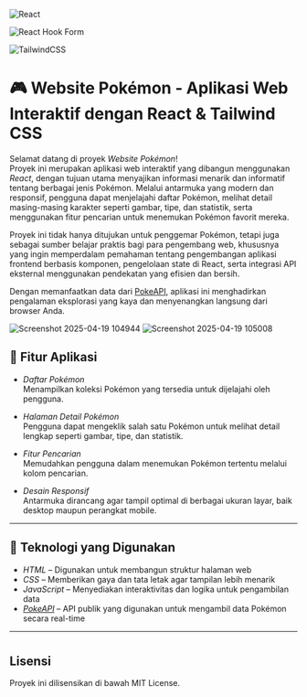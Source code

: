 ![React](https://img.shields.io/badge/react-%2320232a.svg?style=for-the-badge&logo=react&logoColor=%2361DAFB)

![React Hook Form](https://img.shields.io/badge/React%20Hook%20Form-%23EC5990.svg?style=for-the-badge&logo=reacthookform&logoColor=white)

![TailwindCSS](https://img.shields.io/badge/tailwindcss-%2338B2AC.svg?style=for-the-badge&logo=tailwind-css&logoColor=white)

# 🎮 Website Pokémon - Aplikasi Web Interaktif dengan React & Tailwind CSS

Selamat datang di proyek *Website Pokémon*!  
Proyek ini merupakan aplikasi web interaktif yang dibangun menggunakan *React*, dengan tujuan utama menyajikan informasi menarik dan informatif tentang berbagai jenis Pokémon. Melalui antarmuka yang modern dan responsif, pengguna dapat menjelajahi daftar Pokémon, melihat detail masing-masing karakter seperti gambar, tipe, dan statistik, serta menggunakan fitur pencarian untuk menemukan Pokémon favorit mereka.

Proyek ini tidak hanya ditujukan untuk penggemar Pokémon, tetapi juga sebagai sumber belajar praktis bagi para pengembang web, khususnya yang ingin memperdalam pemahaman tentang pengembangan aplikasi frontend berbasis komponen, pengelolaan state di React, serta integrasi API eksternal menggunakan pendekatan yang efisien dan bersih.

Dengan memanfaatkan data dari [PokeAPI](https://pokeapi.co/), aplikasi ini menghadirkan pengalaman eksplorasi yang kaya dan menyenangkan langsung dari browser Anda.


![Screenshot 2025-04-19 104944](https://github.com/user-attachments/assets/abaeb410-9c03-4928-a6be-6222c08303fd)
![Screenshot 2025-04-19 105008](https://github.com/user-attachments/assets/a907ab8c-fa45-4d92-b982-f4caaf4c71ac)





## 🧩 Fitur Aplikasi

- *Daftar Pokémon*  
  Menampilkan koleksi Pokémon yang tersedia untuk dijelajahi oleh pengguna.

- *Halaman Detail Pokémon*  
  Pengguna dapat mengeklik salah satu Pokémon untuk melihat detail lengkap seperti gambar, tipe, dan statistik.

- *Fitur Pencarian*  
  Memudahkan pengguna dalam menemukan Pokémon tertentu melalui kolom pencarian.

- *Desain Responsif*  
  Antarmuka dirancang agar tampil optimal di berbagai ukuran layar, baik desktop maupun perangkat mobile.

---

## 🔧 Teknologi yang Digunakan

- *HTML* – Digunakan untuk membangun struktur halaman web  
- *CSS* – Memberikan gaya dan tata letak agar tampilan lebih menarik  
- *JavaScript* – Menyediakan interaktivitas dan logika untuk pengambilan data  
- *[PokeAPI](https://pokeapi.co/)* – API publik yang digunakan untuk mengambil data Pokémon secara real-time

---


#
## Lisensi

Proyek ini dilisensikan di bawah MIT License.
